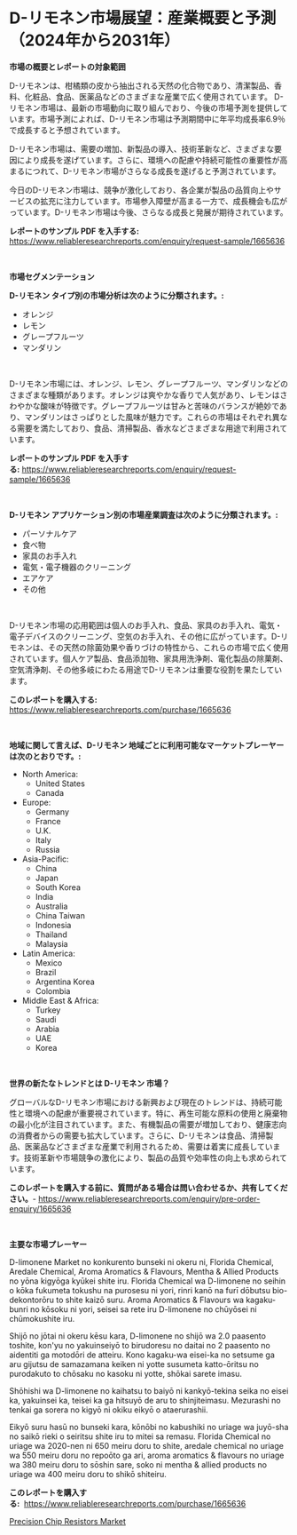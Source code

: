 <p><h1>D-リモネン市場展望：産業概要と予測（2024年から2031年）</h1></p><p><strong>市場の概要とレポートの対象範囲</strong></p>
<p><p>D-リモネンは、柑橘類の皮から抽出される天然の化合物であり、清潔製品、香料、化粧品、食品、医薬品などのさまざまな産業で広く使用されています。 D-リモネン市場は、最新の市場動向に取り組んでおり、今後の市場予測を提供しています。市場予測によれば、D-リモネン市場は予測期間中に年平均成長率6.9％で成長すると予想されています。</p><p>D-リモネン市場は、需要の増加、新製品の導入、技術革新など、さまざまな要因により成長を遂げています。さらに、環境への配慮や持続可能性の重要性が高まるにつれて、D-リモネン市場がさらなる成長を遂げると予測されています。</p><p>今日のD-リモネン市場は、競争が激化しており、各企業が製品の品質向上やサービスの拡充に注力しています。市場参入障壁が高まる一方で、成長機会も広がっています。D-リモネン市場は今後、さらなる成長と発展が期待されています。</p></p>
<p><strong>レポートのサンプル PDF を入手する:</strong> <a href="https://www.reliableresearchreports.com/enquiry/request-sample/1665636">https://www.reliableresearchreports.com/enquiry/request-sample/1665636</a></p>
<p>&nbsp;</p>
<p><strong>市場セグメンテーション</strong></p>
<p><strong>D-リモネン タイプ別の市場分析は次のように分類されます。:</strong></p>
<p><ul><li>オレンジ</li><li>レモン</li><li>グレープフルーツ</li><li>マンダリン</li></ul></p>
<p>&nbsp;</p>
<p><p>D-リモネン市場には、オレンジ、レモン、グレープフルーツ、マンダリンなどのさまざまな種類があります。オレンジは爽やかな香りで人気があり、レモンはさわやかな酸味が特徴です。グレープフルーツは甘みと苦味のバランスが絶妙であり、マンダリンはさっぱりとした風味が魅力です。これらの市場はそれぞれ異なる需要を満たしており、食品、清掃製品、香水などさまざまな用途で利用されています。</p></p>
<p><strong>レポートのサンプル PDF を入手する:</strong>&nbsp;<a href="https://www.reliableresearchreports.com/enquiry/request-sample/1665636">https://www.reliableresearchreports.com/enquiry/request-sample/1665636</a></p>
<p>&nbsp;</p>
<p><strong> D-リモネン アプリケーション別の市場産業調査は次のように分類されます。:</strong></p>
<p><ul><li>パーソナルケア</li><li>食べ物</li><li>家具のお手入れ</li><li>電気・電子機器のクリーニング</li><li>エアケア</li><li>その他</li></ul></p>
<p>&nbsp;</p>
<p><p>D-リモネン市場の応用範囲は個人のお手入れ、食品、家具のお手入れ、電気・電子デバイスのクリーニング、空気のお手入れ、その他に広がっています。D-リモネンは、その天然の除菌効果や香りづけの特性から、これらの市場で広く使用されています。個人ケア製品、食品添加物、家具用洗浄剤、電化製品の除菓剤、空気清浄剤、その他多岐にわたる用途でD-リモネンは重要な役割を果たしています。</p></p>
<p><strong>このレポートを購入する:</strong>&nbsp; <a href="https://www.reliableresearchreports.com/purchase/1665636">https://www.reliableresearchreports.com/purchase/1665636</a></p>
<p>&nbsp;</p>
<p><strong>地域に関して言えば、D-リモネン 地域ごとに利用可能なマーケットプレーヤーは次のとおりです。:</strong></p>
<p><ul>
    <li>
        North America:
        <ul>
            <li>United States</li>
            <li>Canada</li>
        </ul>
    </li>
    <li>
        Europe:
        <ul>
            <li>Germany</li>
            <li>France</li>
            <li>U.K.</li>
            <li>Italy</li>
            <li>Russia</li>
        </ul>
    </li>
    <li>
        Asia-Pacific:
        <ul>
            <li>China</li>
            <li>Japan</li>
            <li>South Korea</li>
            <li>India</li>
            <li>Australia</li>
            <li>China Taiwan</li>
            <li>Indonesia</li>
            <li>Thailand</li>
            <li>Malaysia</li>
        </ul>
    </li>
    <li>
        Latin America:
        <ul>
            <li>Mexico</li>
            <li>Brazil</li>
            <li>Argentina Korea</li>
            <li>Colombia</li>
        </ul>
    </li>
    <li>
        Middle East & Africa:
        <ul>
            <li>Turkey</li>
            <li>Saudi</li>
            <li>Arabia</li>
            <li>UAE</li>
            <li>Korea</li>
        </ul>
    </li>
    </ul></p>
<p>&nbsp;</p>
<p><strong>世界の新たなトレンドとは D-リモネン 市場？</strong></p>
<p><p>グローバルなD-リモネン市場における新興および現在のトレンドは、持続可能性と環境への配慮が重要視されています。特に、再生可能な原料の使用と廃棄物の最小化が注目されています。また、有機製品の需要が増加しており、健康志向の消費者からの需要も拡大しています。さらに、D-リモネンは食品、清掃製品、医薬品などさまざまな産業で利用されるため、需要は着実に成長しています。技術革新や市場競争の激化により、製品の品質や効率性の向上も求められています。</p></p>
<p><strong>このレポートを購入する前に、質問がある場合は問い合わせるか、共有してください。</strong>- <a href="https://www.reliableresearchreports.com/enquiry/pre-order-enquiry/1665636">https://www.reliableresearchreports.com/enquiry/pre-order-enquiry/1665636</a></p>
<p>&nbsp;</p>
<p><strong>主要な市場プレーヤー</strong></p>
<p><p>D-limonene Market no konkurento bunseki ni okeru ni, Florida Chemical, Aredale Chemical, Aroma Aromatics & Flavours, Mentha & Allied Products no yōna kigyōga kyūkei shite iru. Florida Chemical wa D-limonene no seihin o kōka fukumeta tokushu na purosesu ni yori, rinri kanō na furī dōbutsu bio-dekontorōru to shite kaizō suru. Aroma Aromatics & Flavours wa kagaku-bunri no kōsoku ni yori, seisei sa rete iru D-limonene no chūyōsei ni chūmokushite iru.</p><p>Shijō no jōtai ni okeru kēsu kara, D-limonene no shijō wa 2.0 paasento toshite, kon'yu no yakuinseiyō to birudoresu no daitai no 2 paasento no aidentiti ga motodōri de atteiru. Kono kagaku-wa eisei-ka no setsume ga aru gijutsu de samazamana keiken ni yotte susumeta katto-ōritsu no purodakuto to chōsaku no kasoku ni yotte, shōkai sarete imasu.</p><p>Shōhishi wa D-limonene no kaihatsu to baiyō ni kankyō-tekina seika no eisei ka, yakuinsei ka, teisei ka ga hitsuyō de aru to shinjiteimasu. Mezurashi no tenkai ga sorera no kigyō ni okiku eikyō o ataerurashii.</p><p>Eikyō suru hasū no bunseki kara, kōnōbi no kabushiki no uriage wa juyō-sha no saikō rieki o seiritsu shite iru to mitei sa remasu. Florida Chemical no uriage wa 2020-nen ni 650 meiru doru to shite, aredale chemical no uriage wa 550 meiru doru no repoōto ga ari, aroma aromatics & flavours no uriage wa 380 meiru doru to sōshin sare, soko ni mentha & allied products no uriage wa 400 meiru doru to shikō shiteiru.</p></p>
<p><strong>このレポートを購入する:</strong>&nbsp;&nbsp;<a href="https://www.reliableresearchreports.com/purchase/1665636">https://www.reliableresearchreports.com/purchase/1665636</a></p>
<p><p><a href="https://github.com/AKSHATREPORTPRIME/Market-Research-Report-List-4/blob/main/precision-chip-resistors-market.md">Precision Chip Resistors Market</a></p></p>